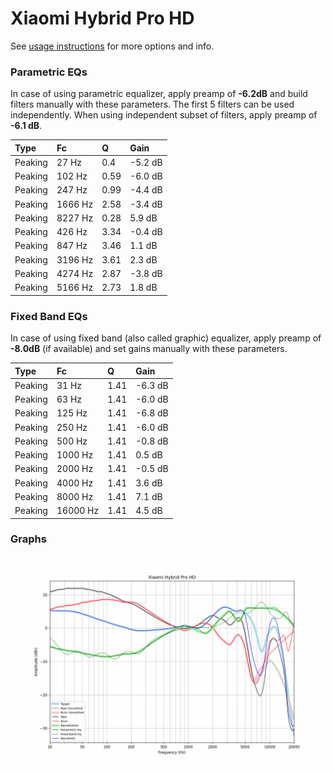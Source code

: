 # Xiaomi Hybrid Pro HD
See [usage instructions](https://github.com/jaakkopasanen/AutoEq#usage) for more options and info.

### Parametric EQs
In case of using parametric equalizer, apply preamp of **-6.2dB** and build filters manually
with these parameters. The first 5 filters can be used independently.
When using independent subset of filters, apply preamp of **-6.1 dB**.

| Type    | Fc      |    Q | Gain    |
|:--------|:--------|:-----|:--------|
| Peaking | 27 Hz   | 0.4  | -5.2 dB |
| Peaking | 102 Hz  | 0.59 | -6.0 dB |
| Peaking | 247 Hz  | 0.99 | -4.4 dB |
| Peaking | 1666 Hz | 2.58 | -3.4 dB |
| Peaking | 8227 Hz | 0.28 | 5.9 dB  |
| Peaking | 426 Hz  | 3.34 | -0.4 dB |
| Peaking | 847 Hz  | 3.46 | 1.1 dB  |
| Peaking | 3196 Hz | 3.61 | 2.3 dB  |
| Peaking | 4274 Hz | 2.87 | -3.8 dB |
| Peaking | 5166 Hz | 2.73 | 1.8 dB  |

### Fixed Band EQs
In case of using fixed band (also called graphic) equalizer, apply preamp of **-8.0dB**
(if available) and set gains manually with these parameters.

| Type    | Fc       |    Q | Gain    |
|:--------|:---------|:-----|:--------|
| Peaking | 31 Hz    | 1.41 | -6.3 dB |
| Peaking | 63 Hz    | 1.41 | -6.0 dB |
| Peaking | 125 Hz   | 1.41 | -6.8 dB |
| Peaking | 250 Hz   | 1.41 | -6.0 dB |
| Peaking | 500 Hz   | 1.41 | -0.8 dB |
| Peaking | 1000 Hz  | 1.41 | 0.5 dB  |
| Peaking | 2000 Hz  | 1.41 | -0.5 dB |
| Peaking | 4000 Hz  | 1.41 | 3.6 dB  |
| Peaking | 8000 Hz  | 1.41 | 7.1 dB  |
| Peaking | 16000 Hz | 1.41 | 4.5 dB  |

### Graphs
![](./Xiaomi%20Hybrid%20Pro%20HD.png)